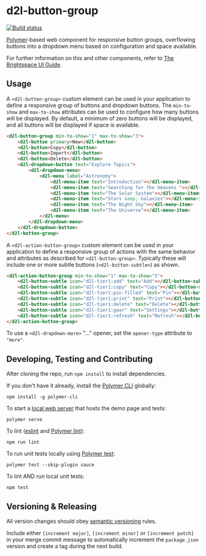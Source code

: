 # d2l-button-group
[![Build status][ci-image]][ci-url]

[Polymer](https://www.polymer-project.org)-based web component for responsive button groups, overflowing buttons into a dropdown menu based on configuration and space available.

For further information on this and other components, refer to [The Brightspace UI Guide](https://github.com/BrightspaceUI/guide/wiki).

## Usage

A `<d2l-button-group>` custom element can be used in your application to define a responsive group of buttons and dropdown buttons.  The `min-to-show` and `max-to-show` attributes can be used to configure how many buttons will be displayed.  By default, a minimum of zero buttons will be displayed, and all buttons will be displayed if space is available.

```html
<d2l-button-group min-to-show="1" max-to-show="3">
	<d2l-button primary>New</d2l-button>
	<d2l-button>Copy</d2l-button>
	<d2l-button>Import</d2l-button>
	<d2l-button>Delete</d2l-button>
	<d2l-dropdown-button text="Explore Topics">
		<d2l-dropdown-menu>
			<d2l-menu label="Astronomy">
				<d2l-menu-item text="Introduction"></d2l-menu-item>
				<d2l-menu-item text="Searching for the Heavens "></d2l-menu-item>
				<d2l-menu-item text="The Solar System"></d2l-menu-item>
				<d2l-menu-item text="Stars &amp; Galaxies"></d2l-menu-item>
				<d2l-menu-item text="The Night Sky"></d2l-menu-item>
				<d2l-menu-item text="The Universe"></d2l-menu-item>
			</d2l-menu>
		</d2l-dropdown-menu>
	</d2l-dropdown-button>
</d2l-button-group>
```

A `<d2l-action-button-group>` custom element can be used in your application to define a responsive group of actions with the same behavior and attributes as described for `<d2l-button-group>`.  Typically these will include one or more subtle buttons (`<d2l-button-subtle>`) as shown.

```html
<d2l-action-button-group min-to-show="1" max-to-show="5">
	<d2l-button-subtle icon="d2l-tier1:add" text="Add"></d2l-button-subtle>
	<d2l-button-subtle icon="d2l-tier1:copy" text="Copy"></d2l-button-subtle>
	<d2l-button-subtle icon="d2l-tier1:pin-filled" text="Pin"></d2l-button-subtle>
	<d2l-button-subtle icon="d2l-tier1:print" text="Print"></d2l-button-subtle>
	<d2l-button-subtle icon="d2l-tier1:delete" text="Delete"></d2l-button-subtle>
	<d2l-button-subtle icon="d2l-tier1:gear" text="Settings"></d2l-button-subtle>
	<d2l-button-subtle icon="d2l-tier1:refresh" text="Refresh"></d2l-button-subtle>
</d2l-action-button-group>
```

To use a `<d2l-dropdown-more>` "..." opener, set the `opener-type` attribute to `"more"`.

## Developing, Testing and Contributing

After cloning the repo, run `npm install` to install dependencies.

If you don't have it already, install the [Polymer CLI](https://www.polymer-project.org/2.0/docs/tools/polymer-cli) globally:

```shell
npm install -g polymer-cli
```

To start a [local web server](https://www.polymer-project.org/2.0/docs/tools/polymer-cli-commands#serve) that hosts the demo page and tests:

```shell
polymer serve
```

To lint ([eslint](http://eslint.org/) and [Polymer lint](https://www.polymer-project.org/2.0/docs/tools/polymer-cli-commands#lint)):

```shell
npm run lint
```

To run unit tests locally using [Polymer test](https://www.polymer-project.org/2.0/docs/tools/polymer-cli-commands#tests):

```shell
polymer test --skip-plugin sauce
```

To lint AND run local unit tests:

```shell
npm test
```

[ci-url]: https://travis-ci.com/BrightspaceUI/button-group
[ci-image]: https://travis-ci.com/BrightspaceUI/button-group.svg?branch=master

## Versioning & Releasing

All version changes should obey [semantic versioning](https://semver.org/) rules.

Include either `[increment major]`, `[increment minor]` or `[increment patch]` in your merge commit message to automatically increment the `package.json` version and create a tag during the next build.
